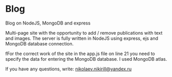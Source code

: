# Blog
Blog on NodeJS, MongoDB and express

Multi-page site with the opportunity to add / remove publications with text and images. The server is fully written in NodeJS using express, ejs and MongoDB database connection. 

fFor the correct work of the site in the app.js file on line 21 you need to specify the data for entering the MongoDB database. I used MongoDB atlas.

If you have any questions, write: nikolaev.nikirill@yandex.ru